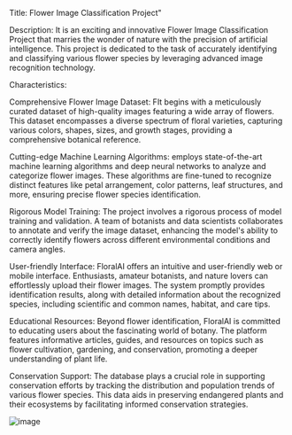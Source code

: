 
Title: Flower Image Classification Project"

Description:
It is an exciting and innovative Flower Image Classification Project that marries the wonder of nature with the precision of artificial intelligence. This project is dedicated to the task of accurately identifying and classifying various flower species by leveraging advanced image recognition technology.

Characteristics:

Comprehensive Flower Image Dataset: FIt begins with a meticulously curated dataset of high-quality images featuring a wide array of flowers. This dataset encompasses a diverse spectrum of floral varieties, capturing various colors, shapes, sizes, and growth stages, providing a comprehensive botanical reference.

Cutting-edge Machine Learning Algorithms:  employs state-of-the-art machine learning algorithms and deep neural networks to analyze and categorize flower images. These algorithms are fine-tuned to recognize distinct features like petal arrangement, color patterns, leaf structures, and more, ensuring precise flower species identification.

Rigorous Model Training: The project involves a rigorous process of model training and validation. A team of botanists and data scientists collaborates to annotate and verify the image dataset, enhancing the model's ability to correctly identify flowers across different environmental conditions and camera angles.

User-friendly Interface: FloralAI offers an intuitive and user-friendly web or mobile interface. Enthusiasts, amateur botanists, and nature lovers can effortlessly upload their flower images. The system promptly provides identification results, along with detailed information about the recognized species, including scientific and common names, habitat, and care tips.

Educational Resources: Beyond flower identification, FloralAI is committed to educating users about the fascinating world of botany. The platform features informative articles, guides, and resources on topics such as flower cultivation, gardening, and conservation, promoting a deeper understanding of plant life.

Conservation Support: The database plays a crucial role in supporting conservation efforts by tracking the distribution and population trends of various flower species. This data aids in preserving endangered plants and their ecosystems by facilitating informed conservation strategies.


![image](https://github.com/blazingfire03/Image-Classification/assets/99821502/5da66fda-7a4b-4d94-baf2-a6cf4d5b69fb)






